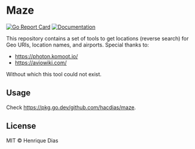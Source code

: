# Maze

[![Go Report Card](https://goreportcard.com/badge/github.com/hacdias/maze?style=flat-square)](https://goreportcard.com/report/github.com/hacdias/maze)
[![Documentation](https://img.shields.io/badge/godoc-reference-blue.svg?style=flat-square)](https://pkg.go.dev/github.com/hacdias/maze)

This repository contains a set of tools to get locations (reverse search) for Geo URIs, location names, and airports. Special thanks to:

* https://photon.komoot.io/
* https://aviowiki.com/

Without which this tool could not exist.

## Usage

Check https://pkg.go.dev/github.com/hacdias/maze.

## License

MIT © Henrique Dias
